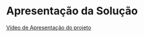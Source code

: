 # Apresentação da Solução

<a href="../docs/12-Apresentação do Projeto.md"> Vídeo de Apresentação do projeto</a>
